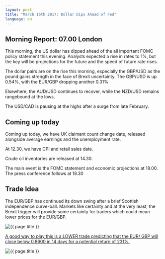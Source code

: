 ```yaml
---
layout: post
title: "March 15th 2017: Dollar Dips Ahead of Fed"
language: en
---
```

## Morning Report: 07.00 London

This morning, the US dollar has dipped ahead of the all important FOMC policy statement this evening. Analysts expected a rise in rates to 1%, but the key will be projections for the future and the speed of future rate rises. 

The dollar pairs are on the rise this morning, especially the GBP/USD as the pound gains strength in the face of Brexit uncertainty. The GBP/USD is up 0.54%, with the EUR/GBP dropping another 0.31%

Elsewhere, the AUD/USD continues to recover, while the NZD/USD remains rangebound at the lows. 

The USD/CAD is pausing at the highs after a surge from late February.

## Coming up today

Coming up today, we have UK claimant count change date, released alongside average earnings and the unemployment rate. 

At 12.30, we have CPI and retail sales date. 

Crude oil inventories are released at 14.30. 

The main event is the FOMC statement and economic projections at 18.00. The press conference follows at 18.30

## Trade Idea

The EUR/GBP has continued its down swing after a brief Scottish independence curve-ball. Markets like certainty and at the very least, the Brexit trigger will provide some certainty for traders which could mean lower prices for the EUR/GBP. 


<img class="post-image" src="{{ site.url }}/images/2017-03-15_07-06-58.jpg" alt="{{ page.title }}" title="{{ page.title }}">

<a href="%LINK%%?currency=GBP&market=forex&underlying=frxEURGBP&formname=higherlower&duration_amount=14&duration_units=d&amount=10&amount_type=payout&expiry_type=duration&barrier=0.8600" target="_blank">A good way to play this is a LOWER trade predicting that the EUR/ GBP will close below 0.8600 in 14 days for a potential return of 231%.</a>

<img class="post-image" src="{{ site.url }}/images/2017-03-15_07-08-14.jpg" alt="{{ page.title }}" title="{{ page.title }}">